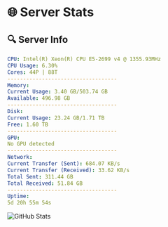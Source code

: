 # 🌐 Server Stats
## 🔍 Server Info
```yaml
CPU: Intel(R) Xeon(R) CPU E5-2699 v4 @ 1355.93MHz
CPU Usage: 6.30%
Cores: 44P | 88T
-----------------------------------
Memory:
Current Usage: 3.40 GB/503.74 GB
Available: 496.98 GB
-----------------------------------
Disk:
Current Usage: 23.24 GB/1.71 TB
Free: 1.60 TB
-----------------------------------
GPU:
No GPU detected
-----------------------------------
Network:
Current Transfer (Sent): 684.07 KB/s
Current Transfer (Received): 33.62 KB/s
Total Sent: 311.44 GB
Total Received: 51.84 GB
-----------------------------------
Uptime:
5d 20h 55m 54s
```
![GitHub Stats](https://img.shields.io/badge/Updated-2025-04-25_14:04:42-blue)
